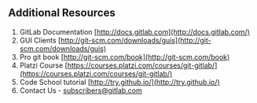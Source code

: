 ## Additional Resources

1. GitLab Documentation [http://docs.gitlab.com](http://docs.gitlab.com/)
2. GUI Clients [http://git-scm.com/downloads/guis](http://git-scm.com/downloads/guis)
3. Pro git book [http://git-scm.com/book](http://git-scm.com/book)
4. Platzi Course [https://courses.platzi.com/courses/git-gitlab/](https://courses.platzi.com/courses/git-gitlab/)
5. Code School tutorial [http://try.github.io/](http://try.github.io/)
6. Contact Us - [subscribers@gitlab.com](subscribers@gitlab.com)
